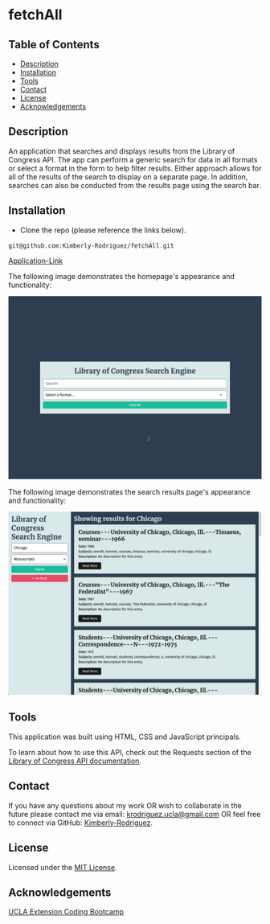 # fetchAll

## Table of Contents

* [Description](#description)
* [Installation](#installation)
* [Tools](#tools)
* [Contact](#contact)
* [License](#license)
* [Acknowledgements](#acknowledgements)

## Description

An application that searches and displays results from the Library of Congress API. The app can perform a generic search for data in all formats or select a format in the form to help filter results. Either approach allows for all of the results of the search to display on a separate page. In addition, searches can also be conducted from the results page using the search bar.

## Installation

* Clone the repo (please reference the links below).
```
git@github.com:Kimberly-Rodriguez/fetchAll.git

```

[Application-Link](https://kimberly-rodriguez.github.io/fetchAll/)


The following image demonstrates the homepage's appearance and functionality:

![The home page shows a search bar with the ability to select a format from a dropdown menu.](./Images/01-homepage.png)

The following image demonstrates the search results page's appearance and functionality:

![The search results page displays results from a search conducted in the form on the left side of the page.](./Images/02-search-results-page.png)



## Tools

This application was built using HTML, CSS and JavaScript principals. 

To learn about how to use this API, check out the Requests section of the [Library of Congress API documentation](https://libraryofcongress.github.io/data-exploration/).


## Contact

If you have any questions about my work OR wish to collaborate in the future please contact me via email: krodriguez.ucla@gmail.com OR feel free to connect via GitHub: [Kimberly-Rodriguez](https://github.com/Kimberly-Rodriguez).

## License 

Licensed under the [MIT License](LICENSE).


## Acknowledgements

[UCLA Extension Coding Bootcamp](https://bootcamp.uclaextension.edu/coding/)

